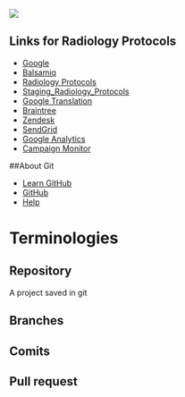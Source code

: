 <img src="http://content.screencast.com/users/MichaelLyon/folders/Jing/media/abbc9871-dcaf-4483-91a0-cf3f434a72fb/2013-09-30_1027.png"></img>

## Links for Radiology Protocols

* [Google](http://google.com/) 
* [Balsamiq](http://Balsamiq.com)
* [Radiology Protocols](https://RadiologyProtocols.com)
* [Staging_Radiology_Protocols](http://Staging.radiologyprotocols.com)
* [Google Translation](http://translate.google.com/)
* [Braintree](https://braintreegateway.com/)
* [Zendesk](http://help.radiologyprotocols.com/)
* [SendGrid](http://sendgrid.com/)
* [Google Analytics](http://Google.com/analytics)
* [Campaign Monitor](https://cramerdev.createsend.com/login.aspx)

##About Git

* [Learn GitHub](http://try.github.io/levels/1/challenges/1)
* [GitHub](http://github.com/)
* [Help](https://help.github.com/)

<h1>
Terminologies
</h1>

## Repository

A project saved in git

## Branches

## Comits

## Pull request
